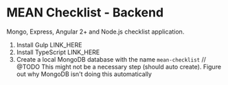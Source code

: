 # MEAN Checklist - Backend

Mongo, Express, Angular 2+ and Node.js checklist application.

1. Install Gulp LINK_HERE
1. Install TypeScript LINK_HERE
1. Create a local MongoDB database with the name `mean-checklist` // @TODO This might not be a necessary step (should auto create). Figure out why MongoDB isn't doing this automatically